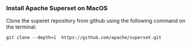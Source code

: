 ### Install Apache Superset on MacOS


Clone the superet repository from github using the following command on the terminal:

``` 
git clone --depth=1  https://github.com/apache/superset.git

